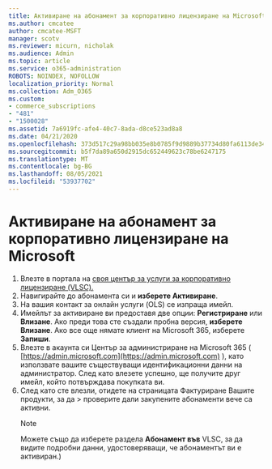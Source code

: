```yaml
---
title: Активиране на абонамент за корпоративно лицензиране на Microsoft
ms.author: cmcatee
author: cmcatee-MSFT
manager: scotv
ms.reviewer: micurn, nicholak
ms.audience: Admin
ms.topic: article
ms.service: o365-administration
ROBOTS: NOINDEX, NOFOLLOW
localization_priority: Normal
ms.collection: Adm_O365
ms.custom:
- commerce_subscriptions
- "481"
- "1500028"
ms.assetid: 7a6919fc-afe4-40c7-8ada-d8ce523ad8a8
ms.date: 04/21/2020
ms.openlocfilehash: 373d517c29a98bb035e8b0785f9d9889b37734d80fa6113de34544d49f08cdf1
ms.sourcegitcommit: b5f7da89a650d2915dc652449623c78be6247175
ms.translationtype: MT
ms.contentlocale: bg-BG
ms.lasthandoff: 08/05/2021
ms.locfileid: "53937702"
---
```

# <a name="activating-a-microsoft-volume-license-subscription"></a>Активиране на абонамент за корпоративно лицензиране на Microsoft

1. Влезте в портала на [своя център за услуги за корпоративно лицензиране (VLSC).](https://go.microsoft.com/fwlink/p/?LinkId=329762)
2. Навигирайте до абонамента си и **изберете Активиране**.
3. На вашия контакт за онлайн услуги (OLS) се изпраща имейл.
4. Имейлът за активиране ви предоставя две опции: **Регистриране** или **Влизане**. Ако преди това сте създали пробна версия, **изберете Влизане**. Ако все още нямате клиент на Microsoft 365, изберете **Запиши**.
5. Влезте в акаунта си Център за администриране на Microsoft 365 ( [https://admin.microsoft.com](https://admin.microsoft.com) ), като използвате вашите съществуващи идентификационни данни на администратор. След като влезете успешно, ще получите друг имейл, който потвърждава покупката ви.
6. След като сте влезли, отидете  на страницата Фактуриране Вашите продукти, за да \> [](https://go.microsoft.com/fwlink/p/?linkid=842054) проверите дали закупените абонаменти вече са активни. 
    > [!NOTE]
    > Можете също да изберете раздела **Абонамент във** VLSC, за да видите подробни данни, удостоверяващи, че абонаментът ви е активиран.)
